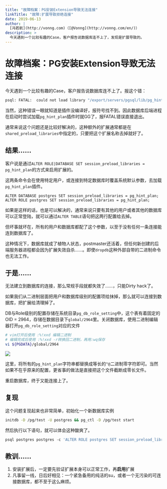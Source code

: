 ```yaml
---
title: "故障档案：PG安装Extension导致无法连接"
linkTitle: "故障:扩展导致拒绝连接"
date: 2019-06-13
author: |
  [冯若航](http://vonng.com)（[@Vonng](http://vonng.com/en/)）
description: >
  今天遇到一个比较有趣的Case，客户报告说数据库连不上了，发现是扩展导致的。
---
```


# 故障档案：PG安装Extension导致无法连接

今天遇到一个比较有趣的Case，客户报告说数据库连不上了。报这个错：

```bash
psql: FATAL:  could not load library "/export/servers/pgsql/lib/pg_hint_plan.so": /export/servers/pgsql/lib/pg_hint_plan.so: undefined symbol: RINFO_IS_PUSHED_DOWN
```

当然，这种错误一眼就知道是插件没编译好，报符号找不到。因此数据库后端进程在启动时尝试加载`pg_hint_plan`插件时就GG了，报FATAL错误直接退出。

通常来说这个问题还是比较好解决的，这种额外的扩展通常都是在`shared_preload_libraries`中指定的，只要把这个扩展名称去掉就好了。

## 结果……

客户说是通过`ALTER ROLE|DATABASE SET session_preload_libraries = pg_hint_plan`的方式来启用扩展的。

这两条命令会在使用特定用户，或连接到特定数据库时覆盖系统默认参数，去加载`pg_hint_plan`插件。

```psql
ALTER DATABASE postgres SET session_preload_libraries = pg_hint_plan;
ALTER ROLE postgres SET session_preload_libraries = pg_hint_plan;
```

如果是这样的话，也是可以解决的，通常来说只要有其他的用户或者其他的数据库可以正常登陆，就可以通过`ALTER TABLE`语句把这两行配置给去掉。

但坏事就坏在，所有的用户和数据库都配了这个参数，以至于没有任何一条连接能连到数据库了。

这种情况下，数据库就成了植物人状态，postmaster还活着，但任何新创建的后端服务器进程都会因为扩展失效自杀……。即使`dropdb`这种外部自带的二进制命令也无法工作。



## 于是……

无法建立到数据库的连接，那么常规手段就都失效了……，只能Dirty hack了。

如果我们从二进制层面把用户和数据库级别的配置项给抹掉，那么就可以连接到数据库，把扩展给清理掉了。

DB与Role级别的配置存储在系统目录`pg_db_role_setting`中，这个表有着固定的OID = 2964，存储在数据目录下`global/2964`里。关闭数据库，使用二进制编辑器打开`pg_db_role_setting`对应的文件

```bash
# vim打开后使用 :%!xxd 编辑二进制
# 编辑完成后使用 :%!xxd -r转换回二进制，再用:wq保存
vi ${PGDATA}/global/2964
```

![](/img/blog/pit-extension.png)

这里，将所有的`pg_hint_plan`字符串都替换成等长的`^@`二进制零字符即可。当然如果不在乎原来的配置，更省事的做法是直接把这个文件截断成零长文件。

重启数据库，终于又能连接上了。



## 复现

这个问题复现起来也非常简单，初始化一个新数据库实例

```bash
initdb -D /pg/test -U postgres && pg_ctl -D /pg/test start
```

然后执行以下语句，就可以体会这种酸爽了。

```sql
psql postgres postgres -c 'ALTER ROLE postgres SET session_preload_libraries = pg_hint_plan;'
```



## 教训……

1. 安装扩展后，一定要先验证扩展本身可以正常工作，再**启用**扩展
2. 凡事留一线，日后好相见：一个紧急备用的纯洁的su，或者一个无污染的可连接数据库，都不至于这么麻烦。

